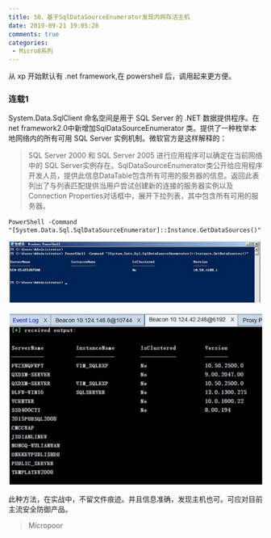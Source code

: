 ```yaml
---
title: 50、基于SqlDataSourceEnumerator发现内网存活主机
date: 2019-09-21 19:05:28
comments: true
categories: 
 - Micro8系列
---
```



从 xp 开始默认有 .net framework,在 powershell 后，调用起来更方便。

### 连载1
System.Data.SqlClient 命名空间是用于 SQL Server 的 .NET 数据提供程序。在net framework2.0中新增加SqlDataSourceEnumerator 类。提供了一种枚举本地网络内的所有可用 SQL Server 实例机制。微软官方是这样解释的：

>   SQL Server 2000 和 SQL Server 2005 进行应用程序可以确定在当前网络中的 SQL Server实例存在。SqlDataSourceEnumerator类公开给应用程序开发人员，提供此信息DataTable包含所有可用的服务器的信息。返回此表列出了与列表匹配提供当用户尝试创建新的连接的服务器实例以及Connection Properties对话框中，展开下拉列表，其中包含所有可用的服务器。

```code
PowerShell -Command 
"[System.Data.Sql.SqlDataSourceEnumerator]::Instance.GetDataSources()"
```  
![](../do/media/56279a8ac03519b94850df0f82c9835a.jpg)

![](../do/media/cfcaa6274999ba01237a3d0265ed7b45.jpg)

此种方法，在实战中，不留文件痕迹。并且信息准确，发现主机也可。可应对目前主流安全防御产品。

>   Micropoor
